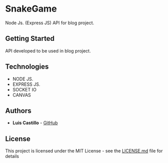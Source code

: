 # SnakeGame

Node Js. (Express JS) API for blog project.

## Getting Started

API developed to be used in blog project.

## Technologies

* NODE JS.
* EXPRESS JS.
* SOCKET IO
* CANVAS

## Authors

* **Luis Castillo** - [GitHub](https://github.com/CastilloLuis)

## License

This project is licensed under the MIT License - see the [LICENSE.md](LICENSE.md) file for details
